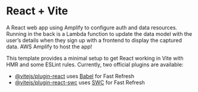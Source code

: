 # React + Vite

A React web app using Amplify to configure auth and data resources. Running in the back is a Lambda function to update the data model with the user’s details when they sign up with a frontend to display the captured data. AWS Amplify to host the app! 

This template provides a minimal setup to get React working in Vite with HMR and some ESLint rules.
Currently, two official plugins are available:

- [@vitejs/plugin-react](https://github.com/vitejs/vite-plugin-react/blob/main/packages/plugin-react/README.md) uses [Babel](https://babeljs.io/) for Fast Refresh
- [@vitejs/plugin-react-swc](https://github.com/vitejs/vite-plugin-react-swc) uses [SWC](https://swc.rs/) for Fast Refresh
